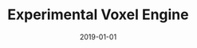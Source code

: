 ---
title: "Experimental Voxel Engine"
cover: "./voxels-cover.jpg"
date: "2019-01-01"
category: "tech"
tags:
    - c++
    - voxels
    - rendering
    - SDL2
description: "An Experimental Voxel Engine made using OpenGL in C++. It renders traditional voxel terrain using cubic chunks using greedy meshing. It supports textures, mesh-wise AO, simple light and dynamic block models"
aim: "The aim of this project was to learn about and implement a simple voxel engine, inspired by Minecraft"
github: ""
download: ""
authors: ""
---